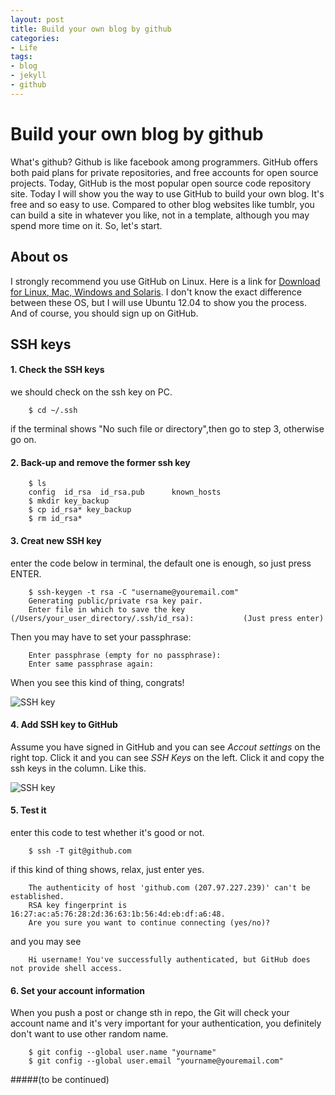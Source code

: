 ```yaml
---
layout: post
title: Build your own blog by github
categories:
- Life
tags:
- blog
- jekyll
- github
---
```


Build your own blog by github
====

  What's github? Github is like facebook among programmers. GitHub offers both paid plans for private repositories, and free accounts for open source projects. Today, GitHub is the most popular open source code repository site.
  Today I will show you the way to use GitHub to build your own blog. It's free and so easy to use. Compared to other blog websites like tumblr, you can build a site in whatever you like, not in a template, although you may spend more time on it.
  So, let's start.

## About os ##
  I strongly recommend you use GitHub on Linux. Here is a link for [Download for Linux, Mac, Windows and Solaris](http://git-scm.com/downloads). I don't know the exact difference between these OS, but I will use Ubuntu 12.04 to show you the process.
  And of course, you should sign up on GitHub.


## SSH keys ##


#### 1. Check the SSH keys


  we should check on the ssh key on PC.

        $ cd ~/.ssh
 
  if the terminal shows "No such file or directory",then go to step 3, otherwise go on.


#### 2. Back-up and remove the former ssh key


        $ ls
        config  id_rsa  id_rsa.pub      known_hosts
        $ mkdir key_backup
        $ cp id_rsa* key_backup
        $ rm id_rsa*


#### 3. Creat new SSH key


  enter the code below in terminal, the default one is enough, so just press ENTER.

        $ ssh-keygen -t rsa -C "username@youremail.com"
        Generating public/private rsa key pair.
        Enter file in which to save the key (/Users/your_user_directory/.ssh/id_rsa):	        (Just press enter)

  Then you may have to set your passphrase:

        Enter passphrase (empty for no passphrase):
        Enter same passphrase again:

  When you see this kind of thing, congrats!

  ![SSH key](file:///frank/Home/frankwuyue.github.com/photos/w680.png)


#### 4. Add SSH key to GitHub


 Assume you have signed in GitHub and you can see *Accout settings* on the right top. Click it and you can see *SSH Keys* on the left. Click it and copy the ssh keys in the column. Like this.

  ![SSH key](file:///frank/Home/frankwuyue.github.com/photos/w680.jpg)


#### 5. Test it


  enter this code to test whether it's good or not.

        $ ssh -T git@github.com

  if this kind of thing shows, relax, just enter yes.

        The authenticity of host 'github.com (207.97.227.239)' can't be established.
        RSA key fingerprint is 16:27:ac:a5:76:28:2d:36:63:1b:56:4d:eb:df:a6:48.
        Are you sure you want to continue connecting (yes/no)?

  and you may see


        Hi username! You've successfully authenticated, but GitHub does not provide shell access.


#### 6. Set your account information


  When you push a post or change sth in repo, the Git will check your account name and it's very important for your authentication, you definitely don't want to use other random name.

        $ git config --global user.name "yourname"
        $ git config --global user.email "yourname@youremail.com"
     

#####(to be continued)
  
